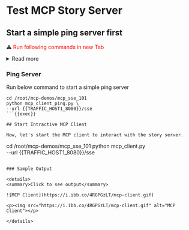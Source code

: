 
# Test MCP Story Server 

## Start a simple ping server first

⚠️ <span style="color:red">Run following commands in new Tab</span>

<details>
<summary>Read more</summary>
![New Tab](https://i.ibb.co/b59kdLmy/new-tab.gif)

</details>

### Ping Server

Run below command to start a simple ping server

```
cd /root/mcp-demos/mcp_sse_101
python mcp_client_ping.py \
--url {{TRAFFIC_HOST1_8080}}/sse
```{{exec}}

## Start Intractive MCP Client 

Now, let's start the MCP client to interact with the story server.

```
cd /root/mcp-demos/mcp_sse_101
python mcp_client.py \
--url {{TRAFFIC_HOST1_8080}}/sse
```{{exec}}

### Sample Output

<details>
<summary>Click to see output</summary>

![MCP Client](https://i.ibb.co/4RGPGzLT/mcp-client.gif)

<p><img src="https://i.ibb.co/4RGPGzLT/mcp-client.gif" alt="MCP Client"></p>

</details>